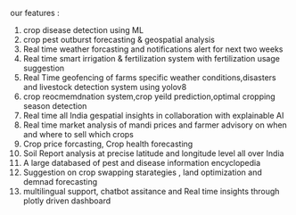 our features :
1) crop disease detection using ML
2) crop pest outburst forecasting & geospatial analysis
3) Real time weather forcasting and notifications alert for next two weeks
4) Real time smart irrigation & fertilization system with fertilization usage suggestion
5) Real Time geofencing of farms specific weather conditions,disasters and livestock detection system using yolov8
6) crop reocmemdnation system,crop yeild prediction,optimal cropping season detection
7) Real time all India gespatial insights in collaboration with explainable AI
8) Real time market analysis of mandi prices and farmer advisory on when and where to sell which crops
9) Crop price forcasting, Crop health forecasting
10) Soil Report analysis at precise latitude and longitude level all over India
11) A large databased of pest and disease information encyclopedia
12) Suggestion on crop swapping starategies , land optimization and demnad forecasting
13) multilingual support, chatbot assitance and Real time insights through plotly driven dashboard

